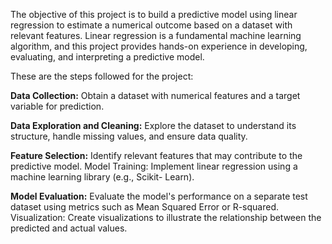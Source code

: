 The objective of this project is to build a predictive model using linear regression to estimate a
numerical outcome based on a dataset with relevant features. Linear regression is a
fundamental machine learning algorithm, and this project provides hands-on experience in
developing, evaluating, and interpreting a predictive model.

These are the steps followed for the project:

**Data Collection:** Obtain a dataset with numerical features and a target variable for
prediction.

**Data Exploration and Cleaning:** Explore the dataset to understand its structure, handle
missing values, and ensure data quality.

**Feature Selection:** Identify relevant features that may contribute to the predictive model.
Model Training: Implement linear regression using a machine learning library (e.g., Scikit-
Learn).

**Model Evaluation:** Evaluate the model's performance on a separate test dataset using
metrics such as Mean Squared Error or R-squared.
Visualization: Create visualizations to illustrate the relationship between the predicted and
actual values.
